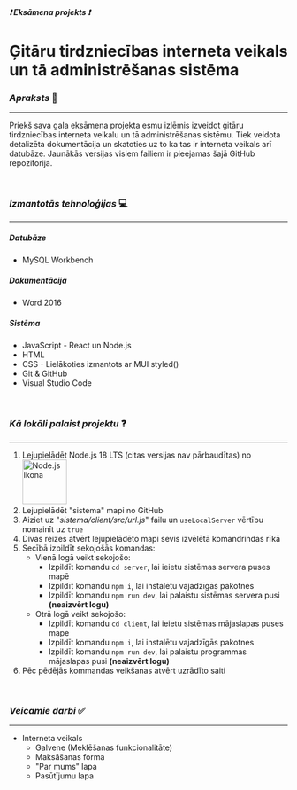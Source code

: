 ##### ❗ **Eksāmena projekts** ❗
# Ģitāru tirdzniecības interneta veikals un tā administrēšanas sistēma

### *Apraksts* 📜
---
Priekš sava gala eksāmena projekta esmu izlēmis izveidot ģitāru tirdzniecības interneta veikalu un tā administrēšanas sistēmu. Tiek veidota detalizēta dokumentācija un skatoties uz to ka tas ir interneta veikals arī datubāze. Jaunākās versijas visiem failiem ir pieejamas šajā GitHub repozitorijā.

<br>

### *Izmantotās tehnoloģijas* 💻
---
##### Datubāze
- MySQL Workbench

##### Dokumentācija
- Word 2016

##### Sistēma
- JavaScript - React un Node.js
- HTML
- CSS - Lielākoties izmantots ar MUI styled()
- Git & GitHub
- Visual Studio Code

<br>

### *Kā lokāli palaist projektu* ❓
---
1. Lejupielādēt Node.js 18 LTS (citas versijas nav pārbaudītas) no [<img src="https://brandslogos.com/wp-content/uploads/thumbs/nodejs-logo-vector.svg" alt="Node.js Ikona" width="80">](https://nodejs.org "Node.js")
2. Lejupielādēt "sistema" mapi no GitHub
3. Aiziet uz "*sistema/client/src/url.js*" failu un `useLocalServer` vērtību nomainīt uz `true`
4. Divas reizes atvērt lejupielādēto mapi sevis izvēlētā komandrindas rīkā
5. Secībā izpildīt sekojošās komandas:
    - Vienā logā veikt sekojošo:
        - Izpildīt komandu `cd server`, lai ieietu sistēmas servera puses mapē
        - Izpildīt komandu `npm i`, lai instalētu vajadzīgās pakotnes
        - Izpildīt komandu `npm run dev`, lai palaistu sistēmas servera pusi **(neaizvērt logu)**
    - Otrā logā veikt sekojošo:
        - Izpildīt komandu `cd client`, lai ieietu sistēmas mājaslapas puses mapē
        - Izpildīt komandu `npm i`, lai instalētu vajadzīgās pakotnes
        - Izpildīt komandu `npm run dev`, lai palaistu programmas mājaslapas pusi **(neaizvērt logu)**
6. Pēc pēdējās kommandas veikšanas atvērt uzrādīto saiti

<br>

### *Veicamie darbi* ✅
---
- Interneta veikals
  - Galvene (Meklēšanas funkcionalitāte)
  - Maksāšanas forma
  - "Par mums" lapa
  - Pasūtījumu lapa
